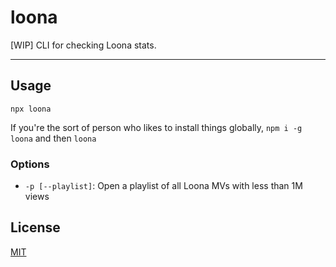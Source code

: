 # loona

[WIP] CLI for checking Loona stats.

--------

## Usage

`npx loona`

If you're the sort of person who likes to install things globally,
`npm i -g loona` and then `loona`

### Options

* `-p [--playlist]`: Open a playlist of all Loona MVs with less than 1M views

## License

[MIT](./LICENSE.md)

